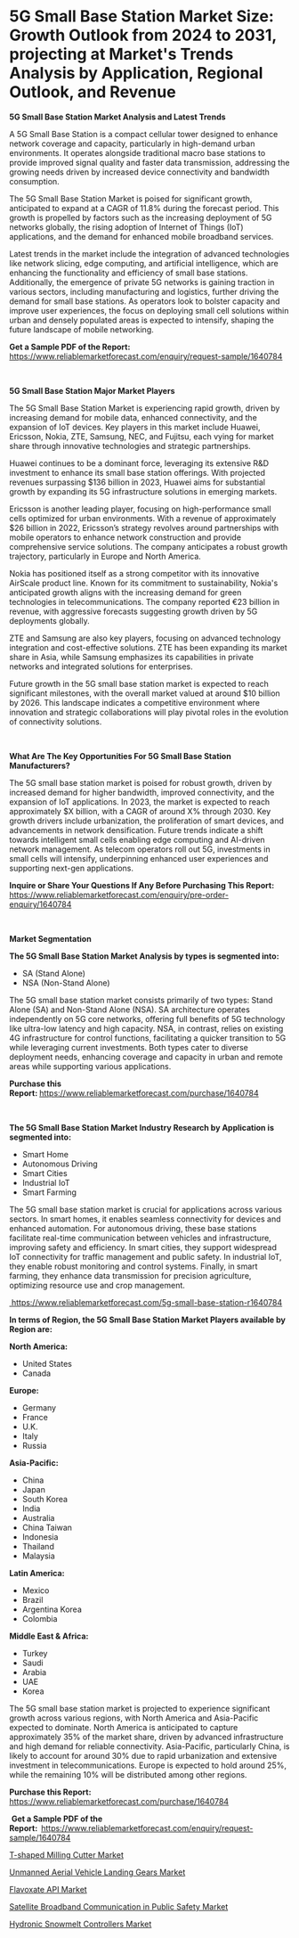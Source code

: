 <p><h1>5G Small Base Station Market Size: Growth Outlook from 2024 to 2031, projecting at Market's Trends Analysis by Application, Regional Outlook, and Revenue</h1></p><p><strong>5G Small Base Station Market Analysis and Latest Trends</strong></p>
<p><p>A 5G Small Base Station is a compact cellular tower designed to enhance network coverage and capacity, particularly in high-demand urban environments. It operates alongside traditional macro base stations to provide improved signal quality and faster data transmission, addressing the growing needs driven by increased device connectivity and bandwidth consumption. </p><p>The 5G Small Base Station Market is poised for significant growth, anticipated to expand at a CAGR of 11.8% during the forecast period. This growth is propelled by factors such as the increasing deployment of 5G networks globally, the rising adoption of Internet of Things (IoT) applications, and the demand for enhanced mobile broadband services. </p><p>Latest trends in the market include the integration of advanced technologies like network slicing, edge computing, and artificial intelligence, which are enhancing the functionality and efficiency of small base stations. Additionally, the emergence of private 5G networks is gaining traction in various sectors, including manufacturing and logistics, further driving the demand for small base stations. As operators look to bolster capacity and improve user experiences, the focus on deploying small cell solutions within urban and densely populated areas is expected to intensify, shaping the future landscape of mobile networking.</p></p>
<p><strong>Get a Sample PDF of the Report:&nbsp;</strong> <a href="https://www.reliablemarketforecast.com/enquiry/request-sample/1640784?utm_campaign=1170&utm_medium=2&utm_source=Github&utm_content=ia&utm_term=07122024&utm_id=5g-small-base-station">https://www.reliablemarketforecast.com/enquiry/request-sample/1640784</a></p>
<p>&nbsp;</p>
<p><strong>5G Small Base Station Major Market Players</strong></p>
<p><p>The 5G Small Base Station Market is experiencing rapid growth, driven by increasing demand for mobile data, enhanced connectivity, and the expansion of IoT devices. Key players in this market include Huawei, Ericsson, Nokia, ZTE, Samsung, NEC, and Fujitsu, each vying for market share through innovative technologies and strategic partnerships.</p><p>Huawei continues to be a dominant force, leveraging its extensive R&D investment to enhance its small base station offerings. With projected revenues surpassing $136 billion in 2023, Huawei aims for substantial growth by expanding its 5G infrastructure solutions in emerging markets.</p><p>Ericsson is another leading player, focusing on high-performance small cells optimized for urban environments. With a revenue of approximately $26 billion in 2022, Ericsson’s strategy revolves around partnerships with mobile operators to enhance network construction and provide comprehensive service solutions. The company anticipates a robust growth trajectory, particularly in Europe and North America.</p><p>Nokia has positioned itself as a strong competitor with its innovative AirScale product line. Known for its commitment to sustainability, Nokia's anticipated growth aligns with the increasing demand for green technologies in telecommunications. The company reported €23 billion in revenue, with aggressive forecasts suggesting growth driven by 5G deployments globally.</p><p>ZTE and Samsung are also key players, focusing on advanced technology integration and cost-effective solutions. ZTE has been expanding its market share in Asia, while Samsung emphasizes its capabilities in private networks and integrated solutions for enterprises.</p><p>Future growth in the 5G small base station market is expected to reach significant milestones, with the overall market valued at around $10 billion by 2026. This landscape indicates a competitive environment where innovation and strategic collaborations will play pivotal roles in the evolution of connectivity solutions.</p></p>
<p>&nbsp;</p>
<p><strong>What Are The Key Opportunities For 5G Small Base Station Manufacturers?</strong></p>
<p><p>The 5G small base station market is poised for robust growth, driven by increased demand for higher bandwidth, improved connectivity, and the expansion of IoT applications. In 2023, the market is expected to reach approximately $X billion, with a CAGR of around X% through 2030. Key growth drivers include urbanization, the proliferation of smart devices, and advancements in network densification. Future trends indicate a shift towards intelligent small cells enabling edge computing and AI-driven network management. As telecom operators roll out 5G, investments in small cells will intensify, underpinning enhanced user experiences and supporting next-gen applications.</p></p>
<p><strong>Inquire or Share Your Questions If Any Before Purchasing This Report:</strong> <a href="https://www.reliablemarketforecast.com/enquiry/pre-order-enquiry/1640784?utm_campaign=1170&utm_medium=2&utm_source=Github&utm_content=ia&utm_term=07122024&utm_id=5g-small-base-station">https://www.reliablemarketforecast.com/enquiry/pre-order-enquiry/1640784</a></p>
<p>&nbsp;</p>
<p><strong>Market Segmentation</strong></p>
<p><strong>The 5G Small Base Station Market Analysis by types is segmented into:</strong></p>
<p><ul><li>SA (Stand Alone)</li><li>NSA (Non-Stand Alone)</li></ul></p>
<p><p>The 5G small base station market consists primarily of two types: Stand Alone (SA) and Non-Stand Alone (NSA). SA architecture operates independently on 5G core networks, offering full benefits of 5G technology like ultra-low latency and high capacity. NSA, in contrast, relies on existing 4G infrastructure for control functions, facilitating a quicker transition to 5G while leveraging current investments. Both types cater to diverse deployment needs, enhancing coverage and capacity in urban and remote areas while supporting various applications.</p></p>
<p><strong>Purchase this Report:&nbsp;</strong><a href="https://www.reliablemarketforecast.com/purchase/1640784?utm_campaign=1170&utm_medium=2&utm_source=Github&utm_content=ia&utm_term=07122024&utm_id=5g-small-base-station">https://www.reliablemarketforecast.com/purchase/1640784</a></p>
<p>&nbsp;</p>
<p><strong>The 5G Small Base Station Market Industry Research by Application is segmented into:</strong></p>
<p><ul><li>Smart Home</li><li>Autonomous Driving</li><li>Smart Cities</li><li>Industrial IoT</li><li>Smart Farming</li></ul></p>
<p><p>The 5G small base station market is crucial for applications across various sectors. In smart homes, it enables seamless connectivity for devices and enhanced automation. For autonomous driving, these base stations facilitate real-time communication between vehicles and infrastructure, improving safety and efficiency. In smart cities, they support widespread IoT connectivity for traffic management and public safety. In industrial IoT, they enable robust monitoring and control systems. Finally, in smart farming, they enhance data transmission for precision agriculture, optimizing resource use and crop management.</p></p>
<p><a href="https://www.reliablemarketforecast.com/5g-small-base-station-r1640784?utm_campaign=1170&utm_medium=2&utm_source=Github&utm_content=ia&utm_term=07122024&utm_id=5g-small-base-station">&nbsp;https://www.reliablemarketforecast.com/5g-small-base-station-r1640784</a></p>
<p><strong>In terms of Region, the 5G Small Base Station Market Players available by Region are:</strong></p>
<p>
    <p> <strong> North America: </strong>
        <ul>
            <li>United States</li>
            <li>Canada</li>
        </ul>
        </p> 
    <p> <strong> Europe: </strong>
        <ul>
            <li>Germany</li>
            <li>France</li>
            <li>U.K.</li>
            <li>Italy</li>
            <li>Russia</li>
        </ul>
        </p> 
    <p> <strong> Asia-Pacific: </strong>
        <ul>
            <li>China</li>
            <li>Japan</li>
            <li>South Korea</li>
            <li>India</li>
            <li>Australia</li>
            <li>China Taiwan</li>
            <li>Indonesia</li>
            <li>Thailand</li>
            <li>Malaysia</li>
        </ul>
        </p> 
    <p> <strong> Latin America: </strong>
        <ul>
            <li>Mexico</li>
            <li>Brazil</li>
            <li>Argentina Korea</li>
            <li>Colombia</li>
        </ul>
        </p> 
    <p> <strong> Middle East & Africa: </strong>
        <ul>
            <li>Turkey</li>
            <li>Saudi</li>
            <li>Arabia</li>
            <li>UAE</li>
            <li>Korea</li>
        </ul>
    </p>
    </p>
<p><p>The 5G small base station market is projected to experience significant growth across various regions, with North America and Asia-Pacific expected to dominate. North America is anticipated to capture approximately 35% of the market share, driven by advanced infrastructure and high demand for reliable connectivity. Asia-Pacific, particularly China, is likely to account for around 30% due to rapid urbanization and extensive investment in telecommunications. Europe is expected to hold around 25%, while the remaining 10% will be distributed among other regions.</p></p>
<p><strong>Purchase this Report: </strong><a href="https://www.reliablemarketforecast.com/purchase/1640784?utm_campaign=1170&utm_medium=2&utm_source=Github&utm_content=ia&utm_term=07122024&utm_id=5g-small-base-station">https://www.reliablemarketforecast.com/purchase/1640784</a></p>
<p>&nbsp;<strong>Get a Sample PDF of the Report:&nbsp;&nbsp;</strong><a href="https://www.reliablemarketforecast.com/enquiry/request-sample/1640784?utm_campaign=1170&utm_medium=2&utm_source=Github&utm_content=ia&utm_term=07122024&utm_id=5g-small-base-station">https://www.reliablemarketforecast.com/enquiry/request-sample/1640784</a></p>
<p><strong></strong></p>
<p><p><a href="https://issuu.com/reportprime-2/docs/t-shaped-milling-cutter-market-size-2030.pptx?utm_campaign=1170&utm_medium=2&utm_source=Github&utm_content=ia&utm_term=07122024&utm_id=5g-small-base-station">T-shaped Milling Cutter Market</a></p><p><a href="https://www.linkedin.com/pulse/unmanned-aerial-vehicle-landing-gears-market-size-competitive-o6lbf?utm_campaign=1170&utm_medium=2&utm_source=Github&utm_content=ia&utm_term=07122024&utm_id=5g-small-base-station">Unmanned Aerial Vehicle Landing Gears Market</a></p><p><a href="https://issuu.com/reportprime-2/docs/flavoxate-api-market-size-2030.pptx?utm_campaign=1170&utm_medium=2&utm_source=Github&utm_content=ia&utm_term=07122024&utm_id=5g-small-base-station">Flavoxate API Market</a></p><p><a href="https://www.linkedin.com/pulse/in-depth-satellite-broadband-communication-public-safety-g9pqf?utm_campaign=1170&utm_medium=2&utm_source=Github&utm_content=ia&utm_term=07122024&utm_id=5g-small-base-station">Satellite Broadband Communication in Public Safety Market</a></p><p><a href="https://github.com/sofayahoo2023/Market-Research-Report-List-6/blob/main/hydronic-snowmelt-controllers-market.md?utm_campaign=1170&utm_medium=2&utm_source=Github&utm_content=ia&utm_term=07122024&utm_id=5g-small-base-station">Hydronic Snowmelt Controllers Market</a></p></p>